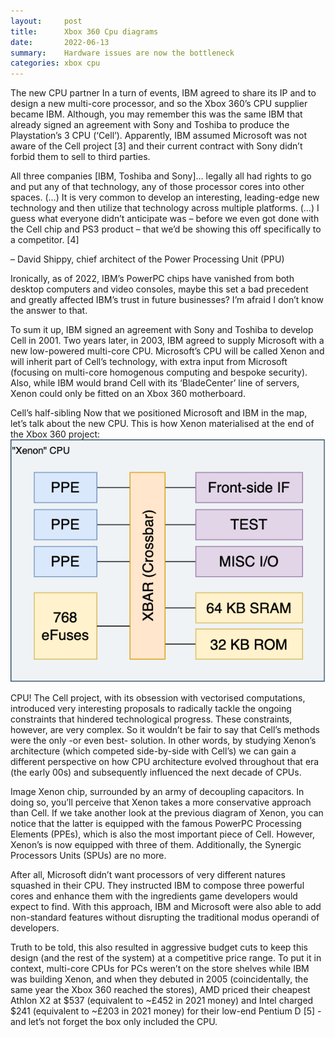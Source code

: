 ```yaml
---
layout:     post
title:      Xbox 360 Cpu diagrams
date:       2022-06-13
summary:    Hardware issues are now the bottleneck
categories: xbox cpu
---
```


The new CPU partner
In a turn of events, IBM agreed to share its IP and to design a new multi-core processor, and so the Xbox 360’s CPU supplier became IBM. Although, you may remember this was the same IBM that already signed an agreement with Sony and Toshiba to produce the Playstation’s 3 CPU (‘Cell’). Apparently, IBM assumed Microsoft was not aware of the Cell project [3] and their current contract with Sony didn’t forbid them to sell to third parties.

All three companies [IBM, Toshiba and Sony]… legally all had rights to go and put any of that technology, any of those processor cores into other spaces. (…) It is very common to develop an interesting, leading-edge new technology and then utilize that technology across multiple platforms. (…) I guess what everyone didn’t anticipate was – before we even got done with the Cell chip and PS3 product – that we’d be showing this off specifically to a competitor. [4]

– David Shippy, chief architect of the Power Processing Unit (PPU)

Ironically, as of 2022, IBM’s PowerPC chips have vanished from both desktop computers and video consoles, maybe this set a bad precedent and greatly affected IBM’s trust in future businesses? I’m afraid I don’t know the answer to that.

To sum it up, IBM signed an agreement with Sony and Toshiba to develop Cell in 2001. Two years later, in 2003, IBM agreed to supply Microsoft with a new low-powered multi-core CPU. Microsoft’s CPU will be called Xenon and will inherit part of Cell’s technology, with extra input from Microsoft (focusing on multi-core homogenous computing and bespoke security). Also, while IBM would brand Cell with its ‘BladeCenter’ line of servers, Xenon could only be fitted on an Xbox 360 motherboard.

Cell’s half-sibling
Now that we positioned Microsoft and IBM in the map, let’s talk about the new CPU. This is how Xenon materialised at the end of the Xbox 360 project: ![xeno cpu](/images/xbox_cpu/xenoncpu.png)

CPU!
The Cell project, with its obsession with vectorised computations, introduced very interesting proposals to radically tackle the ongoing constraints that hindered technological progress. These constraints, however, are very complex. So it wouldn’t be fair to say that Cell’s methods were the only -or even best- solution. In other words, by studying Xenon’s architecture (which competed side-by-side with Cell’s) we can gain a different perspective on how CPU architecture evolved throughout that era (the early 00s) and subsequently influenced the next decade of CPUs.

Image
Xenon chip, surrounded by an army of decoupling capacitors.
In doing so, you’ll perceive that Xenon takes a more conservative approach than Cell. If we take another look at the previous diagram of Xenon, you can notice that the latter is equipped with the famous PowerPC Processing Elements (PPEs), which is also the most important piece of Cell. However, Xenon’s is now equipped with three of them. Additionally, the Synergic Processors Units (SPUs) are no more.

After all, Microsoft didn’t want processors of very different natures squashed in their CPU. They instructed IBM to compose three powerful cores and enhance them with the ingredients game developers would expect to find. With this approach, IBM and Microsoft were also able to add non-standard features without disrupting the traditional modus operandi of developers.

Truth to be told, this also resulted in aggressive budget cuts to keep this design (and the rest of the system) at a competitive price range. To put it in context, multi-core CPUs for PCs weren’t on the store shelves while IBM was building Xenon, and when they debuted in 2005 (coincidentally, the same year the Xbox 360 reached the stores), AMD priced their cheapest Athlon X2 at $537 (equivalent to ~£452 in 2021 money) and Intel charged $241 (equivalent to ~£203 in 2021 money) for their low-end Pentium D [5] - and let’s not forget the box only included the CPU.



